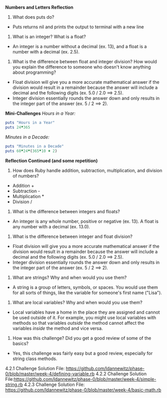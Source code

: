 **Numbers and Letters Reflection**1. What does puts do?  * Puts returns nil and prints the output to terminal with a new line1. What is an integer? What is a float?  * An integer is a number without a decimal (ex. 13), and a float is a number with a decimal (ex. 2.5).1. What is the difference between float and integerdivision? How would you explain the difference to someone who doesn't know anything about programming?  * Float division will give you a more accurate mathematical answer if the division would result in a remainder because the answer will include a decimal and the following digits (ex. 5.0 / 2.0 ==> 2.5).  * Integer division essentially rounds the answer down and only results in the integer part of the answer (ex. 5 / 2 ==> 2).**Mini-Challenges***Hours in a Year:*```rubyputs "Hours in a Year"puts 24*365```*Minutes in a Decade:*```rubyputs "Minutes in a Decade"puts 60*24*(365*10 + 2)```**Reflection Continued (and some repetition)**1. How does Ruby handle addition, subtraction, multiplication, and division of numbers?  * Addition +  * Subtraction -  * Multiplication *  * Division /1. What is the difference between integers and floats?  * An integer is any whole number, positive or negative (ex. 13). A float is any number with a decimal (ex. 13.0).1. What is the difference between integer and float division?  * Float division will give you a more accurate mathematical answer if the division would result in a remainder because the answer will include a decimal and the following digits (ex. 5.0 / 2.0 ==> 2.5).  * Integer division essentially rounds the answer down and only results in the integer part of the answer (ex. 5 / 2 ==> 2).1. What are strings? Why and when would you use them?  * A string is a group of letters, symbols, or spaces. You would use them for all sorts of things, like the variable for someone's first name ("Lisa").1. What are local variables? Why and when would you use them?  * Local variables have a home in the place they are assigned and cannot be used outside of it. For example, you might use local variables with methods so that variables *outside* the method cannot affect the variables *inside* the method and vice versa.1. How was this challenge? Did you get a good review of some of the basics?  * Yes, this challenge was fairly easy but a good review, especially for string class methods.4.2.1 Challenge Solution File: https://github.com/ldannewitz/phase-0/blob/master/week-4/defining-variable.rb4.2.2 Challenge Solution File:https://github.com/ldannewitz/phase-0/blob/master/week-4/simple-string.rb4.2.3 Challenge Solution File: https://github.com/ldannewitz/phase-0/blob/master/week-4/basic-math.rb